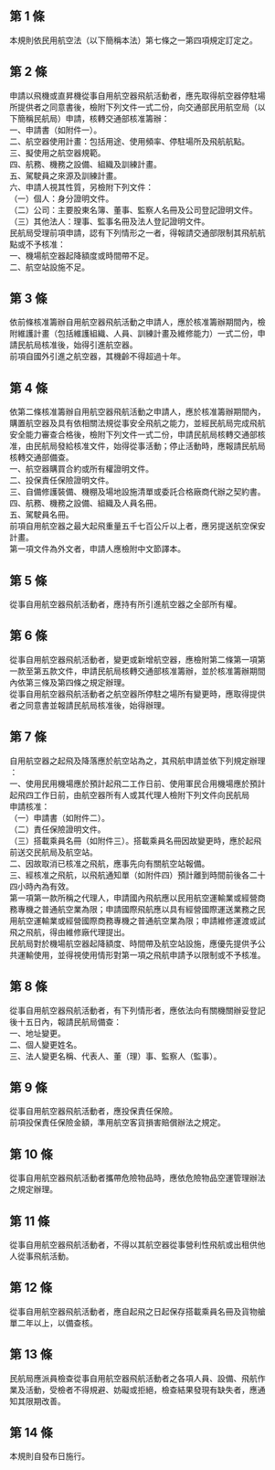 第 1 條
-------
本規則依民用航空法（以下簡稱本法）第七條之一第四項規定訂定之。

第 2 條
-------
申請以飛機或直昇機從事自用航空器飛航活動者，應先取得航空器停駐場  
所提供者之同意書後，檢附下列文件一式二份，向交通部民用航空局（以  
下簡稱民航局）申請，核轉交通部核准籌辦：  
一、申請書（如附件一）。  
二、航空器使用計畫：包括用途、使用頻率、停駐場所及飛航航點。  
三、擬使用之航空器規範。  
四、航務、機務之設備、組織及訓練計畫。  
五、駕駛員之來源及訓練計畫。  
六、申請人視其性質，另檢附下列文件：  
（一）個人：身分證明文件。  
（二）公司：主要股東名簿、董事、監察人名冊及公司登記證明文件。  
（三）其他法人：理事、監事名冊及法人登記證明文件。  
民航局受理前項申請，認有下列情形之一者，得報請交通部限制其飛航航  
點或不予核准：  
一、機場航空器起降額度或時間帶不足。  
二、航空站設施不足。

第 3 條
-------
依前條核准籌辦自用航空器飛航活動之申請人，應於核准籌辦期間內，檢  
附維護計畫（包括維護組織、人員、訓練計畫及維修能力）一式二份，申  
請民航局核准後，始得引進航空器。  
前項自國外引進之航空器，其機齡不得超過十年。

第 4 條
-------
依第二條核准籌辦自用航空器飛航活動之申請人，應於核准籌辦期間內，  
購置航空器及具有依相關法規從事安全飛航之能力，並經民航局完成飛航  
安全能力審查合格後，檢附下列文件一式二份，申請民航局核轉交通部核  
准，由民航局發給核准文件，始得從事活動；停止活動時，應報請民航局  
核轉交通部備查。  
一、航空器購買合約或所有權證明文件。  
二、投保責任保險證明文件。  
三、自備修護裝備、機棚及場地設施清單或委託合格廠商代辦之契約書。  
四、航務、機務之設備、組織及人員名冊。  
五、駕駛員名冊。  
前項自用航空器之最大起飛重量五千七百公斤以上者，應另提送航空保安  
計畫。  
第一項文件為外文者，申請人應檢附中文節譯本。

第 5 條
-------
從事自用航空器飛航活動者，應持有所引進航空器之全部所有權。

第 6 條
-------
從事自用航空器飛航活動者，變更或新增航空器，應檢附第二條第一項第  
一款至第五款文件，申請民航局核轉交通部核准籌辦，並於核准籌辦期間  
內依第三條及第四條之規定辦理。  
從事自用航空器飛航活動者之航空器所停駐之場所有變更時，應取得提供  
者之同意書並報請民航局核准後，始得辦理。

第 7 條
-------
自用航空器之起飛及降落應於航空站為之，其飛航申請並依下列規定辦理  
：  
一、使用民用機場應於預計起飛二工作日前、使用軍民合用機場應於預計  
    起飛四工作日前，由航空器所有人或其代理人檢附下列文件向民航局  
    申請核准：  
（一）申請書（如附件二）。  
（二）責任保險證明文件。  
（三）搭載乘員名冊（如附件三）。搭載乘員名冊因故變更時，應於起飛  
      前送交民航局及航空站。  
二、因故取消已核准之飛航，應事先向有關航空站報備。  
三、經核准之飛航，以飛航通知單（如附件四）預計離到時間前後各二十  
    四小時內為有效。  
第一項第一款所稱之代理人，申請國內飛航應以民用航空運輸業或經營商  
務專機之普通航空業為限；申請國際飛航應以具有經營國際運送業務之民  
用航空運輸業或經營國際商務專機之普通航空業為限；申請維修運渡或試  
飛之飛航，得由維修廠代理提出。  
民航局對於機場航空器起降額度、時間帶及航空站設施，應優先提供予公  
共運輸使用，並得視使用情形對第一項之飛航申請予以限制或不予核准。

第 8 條
-------
從事自用航空器飛航活動者，有下列情形者，應依法向有關機關辦妥登記  
後十五日內，報請民航局備查：  
一、地址變更。  
二、個人變更姓名。  
三、法人變更名稱、代表人、董（理）事、監察人（監事）。

第 9 條
-------
從事自用航空器飛航活動者，應投保責任保險。  
前項投保責任保險金額，準用航空客貨損害賠償辦法之規定。

第 10 條
--------
從事自用航空器飛航活動者攜帶危險物品時，應依危險物品空運管理辦法  
之規定辦理。

第 11 條
--------
從事自用航空器飛航活動者，不得以其航空器從事營利性飛航或出租供他  
人從事飛航活動。

第 12 條
--------
從事自用航空器飛航活動者，應自起飛之日起保存搭載乘員名冊及貨物艙  
單二年以上，以備查核。

第 13 條
--------
民航局應派員檢查從事自用航空器飛航活動者之各項人員、設備、飛航作  
業及活動，受檢者不得規避、妨礙或拒絕，檢查結果發現有缺失者，應通  
知其限期改善。

第 14 條
--------
本規則自發布日施行。

